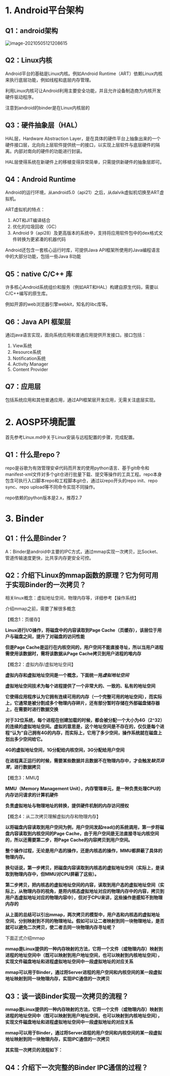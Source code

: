 # 1. Android平台架构

## Q1：android架构

![image-20210505121208615](.\images\image-20210505121208615.png)

## Q2：Linux内核

Android平台的基础是Linux内核。例如Android Runtime（ART）依赖Linux内核来执行底层功能，例如线程和底层内存管理。

利用Linux内核可让Android利用主要安全功能，并且允许设备制造商为内核开发硬件驱动程序。

注意到android的binder是在Linux内核层的

## Q3：硬件抽象层（HAL）

HAL层，Hardware Abstraction Layer，是在具体的硬件平台上抽象出来的一个硬件接口层，北向向上层软件提供统一的接口，以实现上层软件与底层硬件的隔离。内部对南向的硬件的功能进行封装。

HAL层使得系统在新硬件上的移植变得异常简单，只需提供新硬件的抽象层即可。

## Q4：Android Runtime

Android的运行环境，从android5.0（api21）之后，从dalvik虚拟机切换至ART虚拟机。

ART虚拟机的特点：

1. AOT和JIT编译结合
2. 优化的垃圾回收（GC）
3. Android 9（api28）及更高版本的系统中，支持将应用软件包中的dex格式文件转换为更紧凑的机器代码

Android还包含一套核心运行时库，可提供Java API框架所使用的Java编程语言中的大部分功能，包括一些Java 8功能

## Q5：native C/C++ 库

许多核心Android系统组价和服务（例如ART和HAL）构建自原生代码，需要以C/C++编写的原生库。

例如开源的web浏览器引擎webkit，知名的libc库等。

## Q6：Java API 框架层

通过java语言实现，面向系统应用和普通应用提供开发接口。接口包括：

1. View系统
2. Resource系统
3. Notification系统
4. Activity Manager
5. Content Provider

## Q7：应用层

包括系统应用和其他普通应用，通过API框架层开发应用，无需关注底层实现。

# 2. AOSP环境配置

首先参考Linux.md中关于Linux安装与远程配置的步骤，完成配置。

## Q1：什么是repo？

repo是谷歌为有效管理安卓代码而开发的使用python语言、基于git命令和manifest-xml文件对多个git仓进行批量下载、提交等操作的工具工程。repo本身包含可执行入口脚本repo和工程脚本git仓，通过以repo开头的repo init、repo sync、repo upload等不同命令实现不同操作。

repo依赖的python版本是2.x，推荐2.7

# 3. Binder

## Q1：什么是Binder？

A：Binder是android中主要的IPC方式，通过mmap实现一次拷贝，比Socket、管道传输速度更快，比共享内存更安全可控。

## Q2：介绍下Linux的mmap函数的原理？它为何可用于实现Binder的一次拷贝？

相关linux概念：虚拟地址空间，物理内存等，详细参考【操作系统】

介绍mmap之前，需要了解很多概念

【概念1：页缓存】

**Linux进行I/O操作，将磁盘中的内容读取到Page Cache（页缓存），该层位于用户与磁盘之间，提升了对磁盘的访问性能**

**但是Page Cache是运行在内核空间的，用户空间不能直接寻址，所以当用户进程需使用该数据时，需将该数据从Page Cache拷贝到用户进程的堆内存**

【概念2：虚拟内存/虚拟地址空间】

**虚拟内存和虚拟地址空间是一个概念，下面统一用*虚拟地址空间***

**虚拟地址空间技术为每个进程提供了一个非常大的、一致的、私有的地址空间**

**它使得应用程序认为它拥有连续可用的内存（一个完整可用的地址空间），而实际上，它通常是被分割成多个物理内存碎片，还有部分暂时存储在外部磁盘储存器上，在需要时进行数据交换**

**对于32位系统，每个进程在创建加载的时候，都会被分配一个大小为4G（2^32）的连续的虚拟地址空间。虚拟的意思是，这个地址空间是不存在的，仅仅是每个进程“认为”自己拥有4G的内存，而实际上，它用了多少空间，操作系统就在磁盘上划出多少空间给它。**

**4G的虚拟地址空间，1G分配给内核空间，3G分配给用户空间**

**在进程真正运行的时候，需要某些数据并且数据不在物理内存中，才会触发*缺页异常*，进行数据拷贝**

【概念3：MMU】

**MMU（Memory Management Unit），内存管理单元，是一种负责处理CPU的内存访问请求的计算机硬件**

**负责虚拟地址与物理地址的转换，提供硬件机制的内存访问授权**

【概念4：从二次拷贝理解虚拟内存和物理内存】

**以将磁盘内容读取到用户空间为例，用户空间发起read()的系统调用，第一步将磁盘内容读取到内核空间的Page Cache，由于用户空间是无法直接寻址内核空间的，所以还需要第二步，将Page Cache的内容拷贝到用户空间。**

**整个操作过程，无论是用户态的操作，还是内核态的操作，MMU都屏蔽了具体的物理内存。**

**换句话说，第一步拷贝，把磁盘内容读取到内核态的虚拟地址空间（实际上，是读取到物理内存中，但MMU对CPU屏蔽了这些）。**

**第二步拷贝，把内核态的虚拟地址空间的内容，读取到用户态的虚拟地址空间（实际上，从物理内存的视角，是将内核态虚拟地址对应的物理内存中的内容，拷贝到用户态虚拟地址对应的物理内容中），但对于CPU来讲，这些操作是感知不到物理内存的**

**从上面的总结可以引出mmap，两次拷贝的模型中，用户态和内核态的虚拟地址空间，分别映射到不同的物理地址。假如可以让二者映射到同一块物理地址，是否就可以避免二次拷贝，使二者去同一块物理内存寻址呢？**



下面正式介绍mmap

**mmap是Linux提供的一种内存映射的方法，它将一个文件（或物理内存）映射到进程的地址空间中（既可以映射到用户地址空间，也可以映射到内核地址空间），实现文件磁盘地址和进程虚拟地址空间中一段虚拟地址的对应关系**

**mmap可以用于Binder，通过将Server进程的用户空间和内核空间的某一段虚拟地址映射到同一块物理内存，实现IPC通信的一次拷贝**

## Q3：谈一谈Binder实现一次拷贝的流程？

**mmap是Linux提供的一种内存映射的方法，它将一个文件（或物理内存）映射到进程的地址空间中（既可以映射到用户地址空间，也可以映射到内核地址空间），实现文件磁盘地址和进程虚拟地址空间中一段虚拟地址的对应关系**

**mmap可以用于Binder，通过将Server进程的用户空间和内核空间的某一段虚拟地址映射到同一块物理内存，实现IPC通信的一次拷贝**

**其实现一次拷贝的流程如下：**



## Q4：介绍下一次完整的Binder IPC通信的过程？

